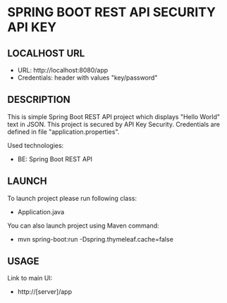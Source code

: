 SPRING BOOT REST API SECURITY API KEY
=====================================


LOCALHOST URL
-------------

* URL: http://localhost:8080/app
* Credentials: header with values "key/password"


DESCRIPTION
-----------

This is simple Spring Boot REST API project which displays "Hello World" text in JSON. 
This project is secured by API Key Security.
Credentials are defined in file "application.properties".
 
Used technologies:
* BE: Spring Boot REST API
  

LAUNCH
------

To launch project please run following class: 
* Application.java

You can also launch project using Maven command:
* mvn spring-boot:run -Dspring.thymeleaf.cache=false


USAGE
-----

Link to main UI:
* http://[server]/app